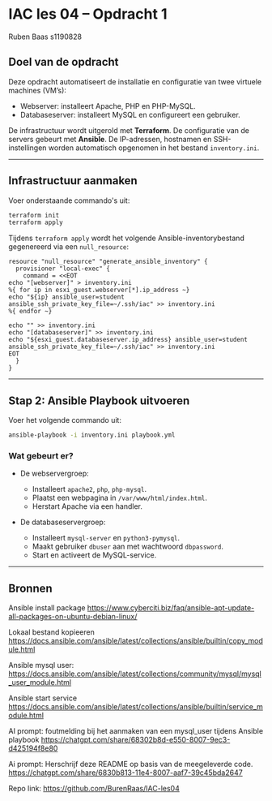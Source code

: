 # IAC les 04 – Opdracht 1
Ruben Baas s1190828

## Doel van de opdracht

Deze opdracht automatiseert de installatie en configuratie van twee virtuele machines (VM’s):

- Webserver: installeert Apache, PHP en PHP-MySQL.
- Databaseserver: installeert MySQL en configureert een gebruiker.

De infrastructuur wordt uitgerold met **Terraform**. De configuratie van de servers gebeurt met **Ansible**. De IP-adressen, hostnamen en SSH-instellingen worden automatisch opgenomen in het bestand `inventory.ini`.

---

## Infrastructuur aanmaken

Voer onderstaande commando's uit:

```bash
terraform init
terraform apply
```

Tijdens `terraform apply` wordt het volgende Ansible-inventorybestand gegenereerd via een `null_resource`:

```hcl
resource "null_resource" "generate_ansible_inventory" {
  provisioner "local-exec" {
    command = <<EOT
echo "[webserver]" > inventory.ini
%{ for ip in esxi_guest.webserver[*].ip_address ~}
echo "${ip} ansible_user=student ansible_ssh_private_key_file=~/.ssh/iac" >> inventory.ini
%{ endfor ~}

echo "" >> inventory.ini
echo "[databaseserver]" >> inventory.ini
echo "${esxi_guest.databaseserver.ip_address} ansible_user=student ansible_ssh_private_key_file=~/.ssh/iac" >> inventory.ini
EOT
  }
}
```

---

## Stap 2: Ansible Playbook uitvoeren

Voer het volgende commando uit:

```bash
ansible-playbook -i inventory.ini playbook.yml
```

### Wat gebeurt er?

- De webservergroep:
  - Installeert `apache2`, `php`, `php-mysql`.
  - Plaatst een webpagina in `/var/www/html/index.html`.
  - Herstart Apache via een handler.

- De databaseservergroep:
  - Installeert `mysql-server` en `python3-pymysql`.
  - Maakt gebruiker `dbuser` aan met wachtwoord `dbpassword`.
  - Start en activeert de MySQL-service.

---

## Bronnen

Ansible install package
https://www.cyberciti.biz/faq/ansible-apt-update-all-packages-on-ubuntu-debian-linux/

Lokaal bestand kopieeren
https://docs.ansible.com/ansible/latest/collections/ansible/builtin/copy_module.html

Ansible mysql user:
https://docs.ansible.com/ansible/latest/collections/community/mysql/mysql_user_module.html

Ansible start service
https://docs.ansible.com/ansible/latest/collections/ansible/builtin/service_module.html

AI prompt: foutmelding bij het aanmaken van een mysql_user tijdens Ansible playbook
https://chatgpt.com/share/68302b8d-e550-8007-9ec3-d425194f8e80

Ai prompt: Herschrijf deze README op basis van de meegeleverde code.
https://chatgpt.com/share/6830b813-11e4-8007-aaf7-39c45bda2647 

Repo link:
https://github.com/BurenRaas/IAC-les04
